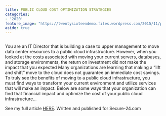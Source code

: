 ```yaml
---
title: PUBLIC CLOUD COST OPTIMIZATION STRATEGIES
categories:
- '2020'
feature_image: "https://twentysixteendemo.files.wordpress.com/2015/11/post.png"
aside: true
---
```



<div class="wp-block-image"><figure class="aligncenter size-large"><img src="https://captainhyperscaler.files.wordpress.com/2020/02/image-3.jpeg?w=300" alt="" class="wp-image-404"/></figure></div>


You are an IT Director that is building a case to upper management to move data center resources to a public cloud infrastructure. However, when you looked at the costs associated with moving your current servers, databases, and storage environments, the return on investment did not make the impact that you expected Many organizations are learning that making a “lift and shift” move to the cloud does not guarantee an immediate cost savings. To truly see the benefits of moving to a public cloud infrastructure, you must find ways to transform your current environment and utilize services that will make an impact. Below are some ways that your organization can find that financial impact and optimize the cost of your public cloud infrastructure...

See my full article <a rel="noreferrer noopener" aria-label="HERE (opens in a new tab)" href="https://www.secure-24.com/public-cloud-cost-optimization/" target="_blank">HERE</a>.  Written and published for Secure-24.com
